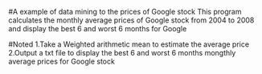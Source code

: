 #A example of data mining to the prices of Google stock
This program calculates the monthly average prices of Google stock from 2004 to 2008  
and display the best 6 and worst 6 months for Google

#Noted
1.Take a Weighted arithmetic mean to estimate the average price
2.Output a txt file to display the best 6 and worst 6 months mongthly average prices for Google stock
